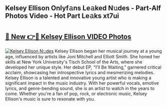 ## Kelsey Ellison Onlyf𝚊ns Le𝚊ked N𝚞des - Part-Alf Photos Video - Hot Part Le𝚊ks xt7ui

# <h2><a href="http://ab56325.deff.icu/?id=Kelsey+Ellison">🔗 New 👉🔴 Kelsey Ellison VIDEO Photos</a></h2>

[![Kelsey Ellison N𝚞des](https://i.imgur.com/rIISA9y.gif)](http://ab56325.deff.icu/?id=Kelsey+Ellison)
Kelsey Ellison began her musical journey at a young age, influenced by artists like Joni Mitchell and Elliott Smith. She honed her skills at New York University's Tisch School of the Arts, where she developed her unique style. Her debut EP, "I'll Be Waiting," garnered critical acclaim, showcasing her introspective lyrics and mesmerizing melodies. Kelsey Ellison is a talented and innovative young artist who is making a significant impact in the music industry. With her powerful vocals, emotive lyrics, and genre-bending sound, she is an artist to watch in the years to come. Whether you're a fan of pop, rock, or electronic music, Kelsey Ellison's music is sure to resonate with you.
